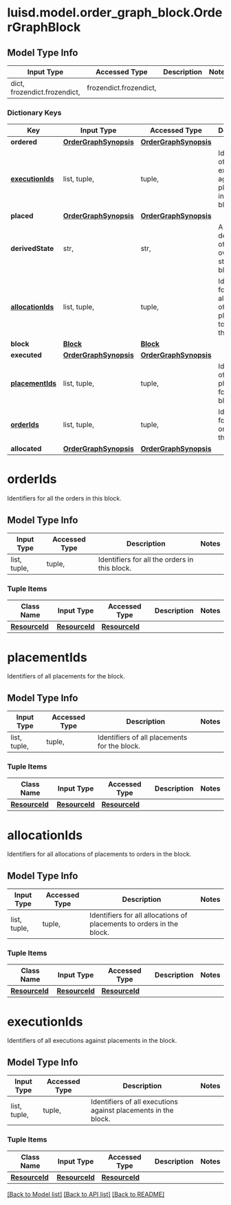 # luisd.model.order_graph_block.OrderGraphBlock

## Model Type Info
Input Type | Accessed Type | Description | Notes
------------ | ------------- | ------------- | -------------
dict, frozendict.frozendict,  | frozendict.frozendict,  |  | 

### Dictionary Keys
Key | Input Type | Accessed Type | Description | Notes
------------ | ------------- | ------------- | ------------- | -------------
**ordered** | [**OrderGraphSynopsis**](OrderGraphSynopsis.md) | [**OrderGraphSynopsis**](OrderGraphSynopsis.md) |  | 
**[executionIds](#executionIds)** | list, tuple,  | tuple,  | Identifiers of all executions against placements in the block. | 
**placed** | [**OrderGraphSynopsis**](OrderGraphSynopsis.md) | [**OrderGraphSynopsis**](OrderGraphSynopsis.md) |  | 
**derivedState** | str,  | str,  | A simple description of the overall state of a block. | 
**[allocationIds](#allocationIds)** | list, tuple,  | tuple,  | Identifiers for all allocations of placements to orders in the block. | 
**block** | [**Block**](Block.md) | [**Block**](Block.md) |  | 
**executed** | [**OrderGraphSynopsis**](OrderGraphSynopsis.md) | [**OrderGraphSynopsis**](OrderGraphSynopsis.md) |  | 
**[placementIds](#placementIds)** | list, tuple,  | tuple,  | Identifiers of all placements for the block. | 
**[orderIds](#orderIds)** | list, tuple,  | tuple,  | Identifiers for all the orders in this block. | 
**allocated** | [**OrderGraphSynopsis**](OrderGraphSynopsis.md) | [**OrderGraphSynopsis**](OrderGraphSynopsis.md) |  | 

# orderIds

Identifiers for all the orders in this block.

## Model Type Info
Input Type | Accessed Type | Description | Notes
------------ | ------------- | ------------- | -------------
list, tuple,  | tuple,  | Identifiers for all the orders in this block. | 

### Tuple Items
Class Name | Input Type | Accessed Type | Description | Notes
------------- | ------------- | ------------- | ------------- | -------------
[**ResourceId**](ResourceId.md) | [**ResourceId**](ResourceId.md) | [**ResourceId**](ResourceId.md) |  | 

# placementIds

Identifiers of all placements for the block.

## Model Type Info
Input Type | Accessed Type | Description | Notes
------------ | ------------- | ------------- | -------------
list, tuple,  | tuple,  | Identifiers of all placements for the block. | 

### Tuple Items
Class Name | Input Type | Accessed Type | Description | Notes
------------- | ------------- | ------------- | ------------- | -------------
[**ResourceId**](ResourceId.md) | [**ResourceId**](ResourceId.md) | [**ResourceId**](ResourceId.md) |  | 

# allocationIds

Identifiers for all allocations of placements to orders in the block.

## Model Type Info
Input Type | Accessed Type | Description | Notes
------------ | ------------- | ------------- | -------------
list, tuple,  | tuple,  | Identifiers for all allocations of placements to orders in the block. | 

### Tuple Items
Class Name | Input Type | Accessed Type | Description | Notes
------------- | ------------- | ------------- | ------------- | -------------
[**ResourceId**](ResourceId.md) | [**ResourceId**](ResourceId.md) | [**ResourceId**](ResourceId.md) |  | 

# executionIds

Identifiers of all executions against placements in the block.

## Model Type Info
Input Type | Accessed Type | Description | Notes
------------ | ------------- | ------------- | -------------
list, tuple,  | tuple,  | Identifiers of all executions against placements in the block. | 

### Tuple Items
Class Name | Input Type | Accessed Type | Description | Notes
------------- | ------------- | ------------- | ------------- | -------------
[**ResourceId**](ResourceId.md) | [**ResourceId**](ResourceId.md) | [**ResourceId**](ResourceId.md) |  | 

[[Back to Model list]](../../README.md#documentation-for-models) [[Back to API list]](../../README.md#documentation-for-api-endpoints) [[Back to README]](../../README.md)

